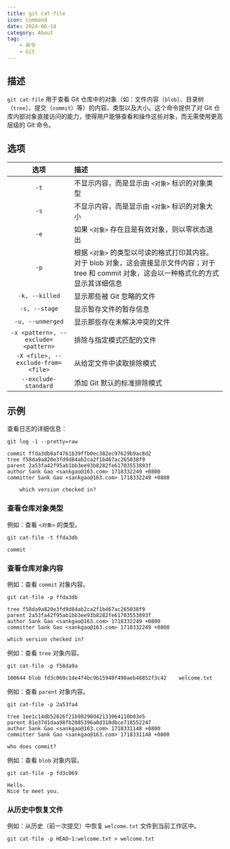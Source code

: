 ```yaml
---
title: git cat-file
icon: command
date: 2024-06-14
category: About
tag:
    - 命令
    - Git
---
```


## 描述

`git cat-file` 用于查看 Git 仓库中的对象（如：文件内容（`blob`）、目录树（`tree`）、提交（`commit`）等）的内容、类型以及大小。这个命令提供了对 Git 仓库内部对象直接访问的能力，使得用户能够查看和操作这些对象，而无需使用更高层级的 Git 命令。

## 选项

|  选项  |  描述  |
|  :----:  |  :----  |
|  `-t`  |  不显示内容，而是显示由 `<对象>` 标识的对象类型  |
|  `-s`  |  不显示内容，而是显示由 `<对象>` 标识的对象大小  |
|  `-e`  |  如果 `<对象>` 存在且是有效对象，则以零状态退出  |
|  `-p`  |  根据 `<对象>` 的类型以可读的格式打印其内容。对于 blob 对象，这会直接显示文件内容；对于 tree 和 commit 对象，这会以一种格式化的方式显示其详细信息  |
|  `-k, --killed`  |  显示那些被 Git 忽略的文件  |
|  `-s, --stage`  |  显示暂存文件的暂存信息  |
|  `-u, --unmerged`  |  显示那些存在未解决冲突的文件  |
|  `-x <pattern>, --exclude=<pattern>`  |  排除与指定模式匹配的文件  |
|  `-X <file>, --exclude-from=<file>`  |  从给定文件中读取排除模式  |
|  `--exclude-standard`  |  添加 Git 默认的标准排除模式  |

## 示例

查看日志的详细信息：

```shell
git log -1 --pretty=raw

commit ffda3db0af4761b39ffb0ec382ec97629b9ac8d2
tree f58da9a820e3fd9d84ab2ca2f1b467ac265038f9
parent 2a53fa42f95ab1bb3ee93b8282fe61703553893f
author Sank Gao <sankgao@163.com> 1718332249 +0800
committer Sank Gao <sankgao@163.com> 1718332249 +0800

    which version checked in?
```

### 查看仓库对象类型

例如：查看 `<对象>` 的类型。

```shell
git cat-file -t ffda3db 

commit
```

### 查看仓库对象内容

例如：查看 `commit` 对象内容。

```shell
git cat-file -p ffda3db

tree f58da9a820e3fd9d84ab2ca2f1b467ac265038f9
parent 2a53fa42f95ab1bb3ee93b8282fe61703553893f
author Sank Gao <sankgao@163.com> 1718332249 +0800
committer Sank Gao <sankgao@163.com> 1718332249 +0800

which version checked in?
```

例如：查看 `tree` 对象内容。

```shell
git cat-file -p f58da9a

100644 blob fd3c069c1de4f4bc9b15940f490aeb48852f3c42    welcome.txt
```

例如：查看 `parent` 对象内容。

```shell
git cat-file -p 2a53fa4

tree 1ee1c14db52826f21b98290d42133064110b03e5
parent 81e37d1daa98fb2085396a0d310dbce718552247
author Sank Gao <sankgao@163.com> 1718331148 +0800
committer Sank Gao <sankgao@163.com> 1718331148 +0800

who does commit?
```

例如：查看 `blob` 对象内容。

```shell
git cat-file -p fd3c069

Hello.
Nice to meet you.
```

### 从历史中恢复文件

例如：从历史（前一次提交）中恢复 `welcome.txt` 文件到当前工作区中。

```shell
git cat-file -p HEAD~1:welcome.txt > welcome.txt
```
